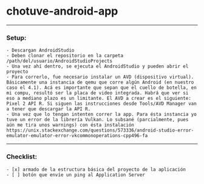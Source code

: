 # chotuve-android-app
-----------------------------------------

### Setup:

	- Descargan AndroidStudio
	- Deben clonar el repositorio en la carpeta /path/del/usuario/AndroidStudioProjects
	- Una vez ahí dentro, se ejecuta el AndroidStudio y pueden abrir el proyecto
	- Para correrlo, fue necesario instalar un AVD (dispositivo virtual). Básicamente una instancia de qemu que corre algún Android (en nuestro caso el 4.1). Acá es importante que sepan que el cuello de botella, en mi compu, resultó ser la placa de video integrada. Habrá que ver si eso a mediano plazo es un limitante. El AVD a crear es el siguiente: Pixel 2 API R. Si siguen las instrucciones desde Tools/AVD Manager van a tener que descargar la API R.
	- Una vez que lo tengan intenten correr la app. Para ésta instancia yo tuve un error de la librería Vulkan. Lo subsané (parcialmente, pues aún me tira unos warnings) con ésta instalación https://unix.stackexchange.com/questions/573336/android-studio-error-emulator-emulator-error-vkcommonoperations-cpp496-fa
 
-----------------------------------------

 ### Checklist:

	- [x] armado de la estructura básica del proyecto de la aplicación
	- [ ] botón que envíe un ping al Application Server